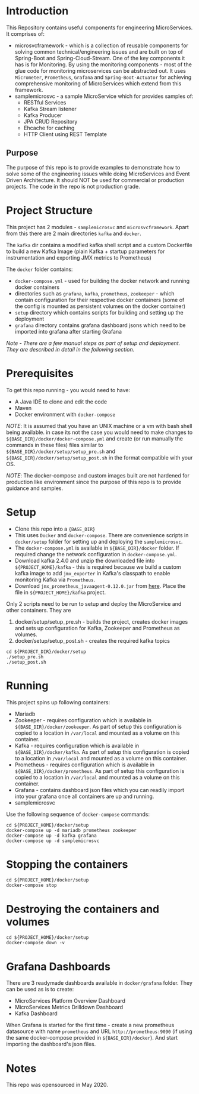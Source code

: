 # Introduction
This Repository contains useful components for engineering MicroServices. It comprises of:
- microsvcframework - which is a collection of reusable components for solving common technical/engineering issues and are built on top of Spring-Boot and Spring-Cloud-Stream. One of the key components it has is for Monitoring. By using the monitoring components - most of the glue code for monitoring microservices can be abstracted out. It uses `Micrometer`, `Prometheus`, `Grafana` and `Spring-Boot-Actuator` for achieving comprehensive monitoring of MicroServices which extend from this framework.
- samplemicrosvc - a sample MicroService which for provides samples of:  
  - RESTful Services
  - Kafka Stream listener
  - Kafka Producer
  - JPA CRUD Repository
  - Ehcache for caching
  - HTTP Client using REST Template
  
## Purpose
The purpose of this repo is to provide examples to demonstrate how to solve some of the engineering issues while doing MicroServices and Event Driven Architecture. It should NOT be used for commercial or production projects. The code in the repo is not production grade.  

# Project Structure
This project has 2 modules - `samplemicrosvc` and `microsvcframework`. Apart from this there are 2 main directories `kafka` and `docker`. 

The `kafka` dir contains a modified kafka shell script and a custom Dockerfile to build a new Kafka Image (plain Kafka + startup parameters for instrumentation and exporting JMX metrics to Prometheus)

The `docker` folder contains:
- `docker-compose.yml` - used for building the docker network and running docker containers
- directories such as `grafana`, `kafka`, `prometheus`, `zookeeper` - which contain configuration for their respective docker containers (some of the config is mounted as persistent volumes on the docker container)
- `setup` directory which contains scripts for building and setting up the deployment
- `grafana` directory contains grafana dashboard jsons which need to be imported into grafana after starting Grafana

*_Note_* - _There are a few manual steps as part of setup and deployment. They are described in detail in the following section._ 

# Prerequisites
To get this repo running - you would need to have:
- A Java IDE to clone and edit the code
- Maven 
- Docker environment with `docker-compose`

_NOTE_: It is assumed that you have an UNIX machine or a vm with bash shell being available. in case its not the case you would need to make changes to `${BASE_DIR}/docker/docker-compose.yml` and create (or run manually the commands in these files) files similar to `${BASE_DIR}/docker/setup/setup_pre.sh` and `${BASE_DIR}/docker/setup/setup_post.sh` in the format compatible with your OS. 

_NOTE_: The docker-compose and custom images built are not hardened for production like environment since the purpose of this repo is to provide guidance and samples. 

# Setup 
- Clone this repo into a `{BASE_DIR}`
- This uses `Docker` and `docker-compose`. There are convenience scripts in `docker/setup` folder for setting up and deploying the `samplemicrosvc`.
- The `docker-compose.yml` is available in `${BASE_DIR}/docker` folder. If required change the network configuration in `docker-compose.yml`.
- Download kafka 2.4.0 and unzip the downloaded file into `${PROJECT_HOME}/kafka` - this is required because we build a custom kafka image to add `jmx_exporter` in Kafka's classpath to enable monitoring Kafka via `Prometheus`.
- Download `jmx_prometheus_javaagent-0.12.0.jar` from [here](https://repo1.maven.org/maven2/io/prometheus/jmx/jmx_prometheus_javaagent/0.12.0/jmx_prometheus_javaagent-0.12.0.jar). Place the file in `${PROJECT_HOME}/kafka` project. 

Only 2 scripts need to be run to setup and deploy the MicroService and other containers. They are
1. docker/setup/setup_pre.sh - builds the project, creates docker images and sets up configuration for Kafka, Zookeeper and Prometheus as volumes.
2. docker/setup/setup_post.sh - creates the required kafka topics

```shell script
cd ${PROJECT_DIR}/docker/setup
./setup_pre.sh
./setup_post.sh
```

# Running
This project spins up following containers: 
- Mariadb
- Zookeeper - requires configuration which is available in `${BASE_DIR}/docker/zookeeper`. As part of setup this configuration is copied to a location in `/var/local` and mounted as a volume on this container.
- Kafka - requires configuration which is available in `${BASE_DIR}/docker/kafka`. As part of setup this configuration is copied to a location in `/var/local` and mounted as a volume on this container.
- Prometheus - requires configuration which is available in `${BASE_DIR}/docker/prometheus`. As part of setup this configuration is copied to a location in `/var/local` and mounted as a volume on this container.
- Grafana - contains dashboard json files which you can readily import into your grafana once all containers are up and running. 
- samplemicrosvc 

Use the following sequence of `docker-compose` commands:
```shell script
cd ${PROJECT_HOME}/docker/setup
docker-compose up -d mariadb prometheus zookeeper
docker-compose up -d kafka grafana
docker-compose up -d samplemicrosvc
```

# Stopping the containers
```shell script
cd ${PROJECT_HOME}/docker/setup
docker-compose stop
```

# Destroying the containers and volumes
```shell script
cd ${PROJECT_HOME}/docker/setup
docker-compose down -v
```

# Grafana Dashboards
There are 3 readymade dashboards available in `docker/grafana` folder. They can be used as is to create:
- MicroServices Platform Overview Dashboard
- MicroServices Metrics Drilldown Dashboard
- Kafka Dashboard

When Grafana is started for the first time - create a new prometheus datasource with name `prometheus` and URL `http://prometheus:9090` (if using the same docker-compose provided in `${BASE_DIR}/docker`). And start importing the dashboard's json files. 

# Notes
This repo was opensourced in May 2020. 
